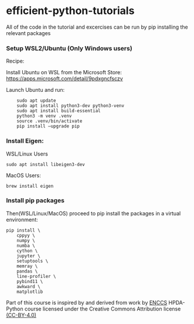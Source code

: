 # efficient-python-tutorials


All of the code in the tutorial and excercises can be run by pip installing the relevant packages


### Setup WSL2/Ubuntu (Only Windows users)

Recipe:

Install Ubuntu on WSL from the Microsoft Store: https://apps.microsoft.com/detail/9pdxgncfsczv

Launch Ubuntu and run:

```
	sudo apt update
	sudo apt install python3-dev python3-venv
	sudo apt install build-essential
	python3 -m venv .venv
	source .venv/bin/activate
	pip install –upgrade pip
```

### Install Eigen:

WSL/Linux Users

`sudo apt install libeigen3-dev`

MacOS Users:

`brew install eigen`

### Install pip packages

Then(WSL/Linux/MacOS) proceed to pip install the packages in a virtual environment:

```
pip install \
    cppyy \
    numpy \
    numba \
    cython \
    jupyter \
    setuptools \
    memray \
    pandas \
    line-profiler \
    pybind11 \
    awkward \
    matplotlib
```

Part of this course is inspired by and derived from work by [ENCCS](https://enccs.se) HPDA-Python course licensed under the Creative Commons Attribution license [(CC-BY-4.0)](https://creativecommons.org/licenses/by/4.0/)